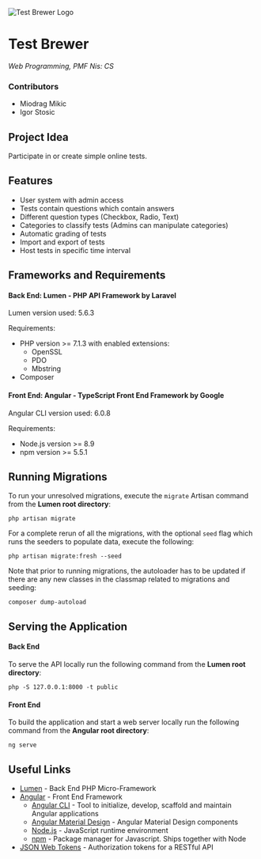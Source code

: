 ![Test Brewer Logo](http://oi64.tinypic.com/1zcfpg5.jpg)

# Test Brewer
*Web Programming, PMF Nis: CS*
### Contributors
- Miodrag Mikic
- Igor Stosic

## Project Idea
Participate in or create simple online tests.

## Features
- User system with admin access
- Tests contain questions which contain answers
- Different question types (Checkbox, Radio, Text)
- Categories to classify tests (Admins can manipulate categories)
- Automatic grading of tests
- Import and export of tests
- Host tests in specific time interval

## Frameworks and Requirements
#### Back End: Lumen - PHP API Framework by Laravel
Lumen version used: 5.6.3

Requirements:

* PHP version >= 7.1.3 with enabled extensions:
	* OpenSSL
	* PDO
	* Mbstring
* Composer

#### Front End: Angular - TypeScript Front End Framework by Google
Angular CLI version used: 6.0.8

Requirements:

* Node.js version >= 8.9
* npm version >= 5.5.1

## Running Migrations
To run your unresolved migrations, execute the `migrate` Artisan command from the **Lumen root directory**:
```console
php artisan migrate
```
For a complete rerun of all the migrations, with the optional `seed` flag which runs the seeders to populate data, execute the following:
```console
php artisan migrate:fresh --seed
```
Note that prior to running migrations, the autoloader has to be updated if there are any new classes in the classmap related to migrations and seeding:
```console
composer dump-autoload
```

## Serving the Application
#### Back End
To serve the API locally run the following command from the **Lumen root directory**:
```console
php -S 127.0.0.1:8000 -t public
```
#### Front End
To build the application and start a web server locally run the following command from the **Angular root directory**:
```console
ng serve
```

## Useful Links
* [Lumen](https://lumen.laravel.com/) - Back End PHP Micro-Framework
* [Angular](https://angular.io/) - Front End Framework
	* [Angular CLI](https://cli.angular.io/) - Tool to initialize, develop, scaffold and maintain Angular applications
	* [Angular Material Design](https://material.angular.io/) - Angular Material Design components
	* [Node.js](https://nodejs.org) - JavaScript runtime environment
	* [npm](https://www.npmjs.com/) - Package manager for Javascript. Ships together with Node
* [JSON Web Tokens](https://jwt.io/) - Authorization tokens for a RESTful API
